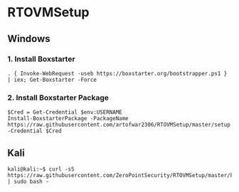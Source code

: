 # RTOVMSetup
## Windows

### 1. Install Boxstarter
```
. { Invoke-WebRequest -useb https://boxstarter.org/bootstrapper.ps1 } | iex; Get-Boxstarter -Force
```

### 2. Install Boxstarter Package
```
$Cred = Get-Credential $env:USERNAME
Install-BoxstarterPackage -PackageName https://raw.githubusercontent.com/artofwar2306/RTOVMSetup/master/setup -Credential $Cred
```

## Kali
```
kali@kali:~$ curl -sS https://raw.githubusercontent.com/ZeroPointSecurity/RTOVMSetup/master/kali.sh | sudo bash -
```
